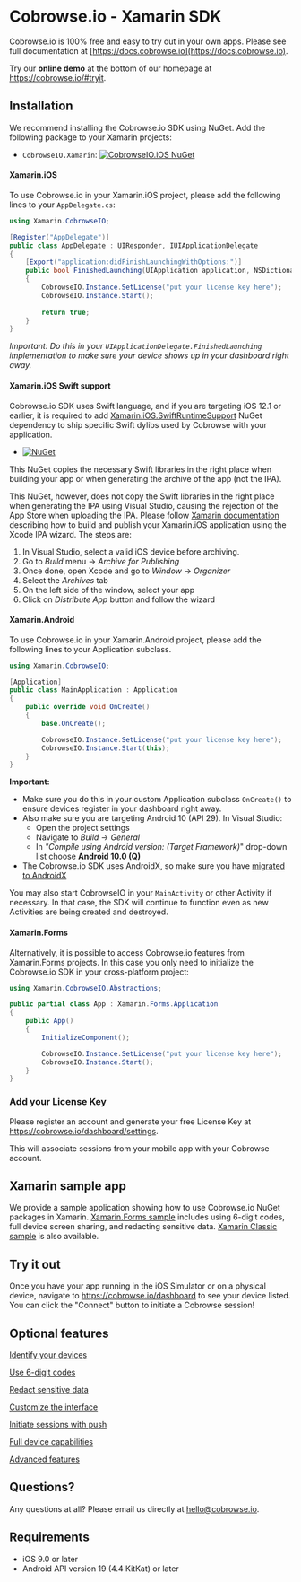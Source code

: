 # Cobrowse.io - Xamarin SDK

Cobrowse.io is 100% free and easy to try out in your own apps. Please see full documentation at [https://docs.cobrowse.io](https://docs.cobrowse.io).

Try our **online demo** at the bottom of our homepage at <https://cobrowse.io/#tryit>.

## Installation

We recommend installing the Cobrowse.io SDK using NuGet. Add the following package to your Xamarin projects:

- `CobrowseIO.Xamarin`: [![CobrowseIO.iOS NuGet](https://img.shields.io/nuget/v/CobrowseIO.Xamarin.svg?label=CobrowseIO.Xamarin)](https://www.nuget.org/packages/CobrowseIO.Xamarin/)

#### Xamarin.iOS

To use Cobrowse.io in your Xamarin.iOS project, please add the following lines to your `AppDelegate.cs`:

```cs
using Xamarin.CobrowseIO;

[Register("AppDelegate")]
public class AppDelegate : UIResponder, IUIApplicationDelegate
{
    [Export("application:didFinishLaunchingWithOptions:")]
    public bool FinishedLaunching(UIApplication application, NSDictionary launchOptions)
    {
        CobrowseIO.Instance.SetLicense("put your license key here");
        CobrowseIO.Instance.Start();
        
        return true;
    }
}
```

*Important: Do this in your `UIApplicationDelegate.FinishedLaunching` implementation to make sure your device shows up in your dashboard right away.*

#### Xamarin.iOS Swift support

Cobrowse.io SDK uses Swift language, and if you are targeting iOS 12.1 or earlier, it is required to add [Xamarin.iOS.SwiftRuntimeSupport]() NuGet dependency to ship specific Swift dylibs used by Cobrowse with your application. 

* [![NuGet](https://img.shields.io/nuget/v/Xamarin.iOS.SwiftRuntimeSupport.svg?label=Xamarin.iOS.SwiftRuntimeSupport)](https://www.nuget.org/packages/Xamarin.iOS.SwiftRuntimeSupport/)

This NuGet copies the necessary Swift libraries in the right place when building your app or when generating the archive of the app (not the IPA).

This NuGet, however, does not copy the Swift libraries in the right place when generating the IPA using Visual Studio, causing the rejection of the App Store when uploading the IPA. Please follow [Xamarin documentation](https://github.com/xamarin/XamarinComponents/blob/master/iOS/SwiftRuntimeSupport/readme.txt) describing how to build and publish your Xamarin.iOS application using the Xcode IPA wizard. The steps are:

1. In Visual Studio, select a valid iOS device before archiving.
2. Go to *Build* menu → *Archive for Publishing*
3. Once done, open Xcode and go to *Window* → *Organizer*
4. Select the *Archives* tab
5. On the left side of the window, select your app
6. Click on *Distribute App* button and follow the wizard

#### Xamarin.Android

To use Cobrowse.io in your Xamarin.Android project, please add the following lines to your Application subclass.

```cs
using Xamarin.CobrowseIO;

[Application]
public class MainApplication : Application
{
    public override void OnCreate()
    {
        base.OnCreate();

        CobrowseIO.Instance.SetLicense("put your license key here");
        CobrowseIO.Instance.Start(this);
    }
}
```

**Important:** 

- Make sure you do this in your custom Application subclass `OnCreate()` to ensure devices register in your dashboard right away.
- Also make sure you are targeting Android 10 (API 29). In Visual Studio:
    - Open the project settings
    - Navigate to *Build* → *General*
    - In *"Compile using Android version: (Target Framework)*" drop-down list choose **Android 10.0 (Q)**
- The Cobrowse.io SDK uses AndroidX, so make sure you have [migrated to AndroidX](https://docs.microsoft.com/en-us/xamarin/android/platform/androidx#migration-tooling)

You may also start CobrowseIO in your `MainActivity` or other Activity if necessary. In that case, the SDK will continue to function even as new Activities are being created and destroyed.

#### Xamarin.Forms

Alternatively, it is possible to access Cobrowse.io features from Xamarin.Forms projects. In this case you only need to initialize the Cobrowse.io SDK in your cross-platform project:

```cs
using Xamarin.CobrowseIO.Abstractions;

public partial class App : Xamarin.Forms.Application
{
    public App()
    {
        InitializeComponent();

        CobrowseIO.Instance.SetLicense("put your license key here");
        CobrowseIO.Instance.Start();
    }
}
```

### Add your License Key

Please register an account and generate your free License Key at <https://cobrowse.io/dashboard/settings>.

This will associate sessions from your mobile app with your Cobrowse account.

## Xamarin sample app

We provide a sample application showing how to use Cobrowse.io NuGet packages in Xamarin. [Xamarin.Forms sample](https://github.com/cobrowseio/cobrowse-sdk-xamarin/tree/master/SampleForms) includes using 6-digit codes, full device screen sharing, and redacting sensitive data. [Xamarin Classic sample](https://github.com/cobrowseio/cobrowse-sdk-xamarin/tree/master/Sample) is also available.

## Try it out

Once you have your app running in the iOS Simulator or on a physical device, navigate to <https://cobrowse.io/dashboard> to see your device listed. You can click the "Connect" button to initiate a Cobrowse session!

## Optional features

[Identify your devices](https://docs.cobrowse.io/sdk-features/identify-your-devices)

[Use 6-digit codes](https://docs.cobrowse.io/sdk-features/6-digit-codes)

[Redact sensitive data](https://docs.cobrowse.io/sdk-features/redact-sensitive-data)

[Customize the interface](https://docs.cobrowse.io/sdk-features/customize-the-interface)

[Initiate sessions with push](https://docs.cobrowse.io/sdk-features/initiate-sessions-with-push)

[Full device capabilities](https://docs.cobrowse.io/sdk-features/full-device-capabilities)

[Advanced features](https://docs.cobrowse.io/sdk-features/advanced-features)

## Questions?
Any questions at all? Please email us directly at [hello@cobrowse.io](mailto:hello@cobrowse.io).

## Requirements

* iOS 9.0 or later
* Android API version 19 (4.4 KitKat) or later
